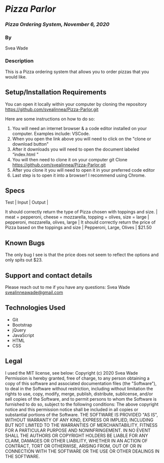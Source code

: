 # _Pizza Parlor_

### _Pizza Ordering System, November 6, 2020_

### By 
Svea Wade

### Description
This is a Pizza ordering system that allows you to order pizzas that you would like. 

## Setup/Installation Requirements

You can open it locally within your computer by cloning the repository https://github.com/svealinnea/Pizza-Parlor.git 

Here are some instructions on how to do so:

1. You will need an internet browser & a code editor installed on your computer. Examples include: VSCode.
2. When you open the link above you will need to click on the "clone or download button"
3. After it downloads you will need to open the document labeled “index.html "
4. You will then need to clone it on your computer git Clone https://github.com/svealinnea/Pizza-Parlor.git
5. After you clone it you will need to open it in your preferred code editor
6. Last step is to open it into a browser! I recommend using Chrome.

## Specs
Test | Input | Output | 

It should correctly return the type of Pizza chosen with toppings and size. | meat = pepperoni, cheese = mozzarella, topping = olives, size = large | pepperoni, mozzarella, olives, large |
It should correctly return the price of Pizza based on the toppings and size | Pepperoni, Large, Olives | $21.50



## Known Bugs
The only bug I see is that the price does not seem to reflect the options and only spits out $23. 


## Support and contact details
Please reach out to me if you have any questions: Svea Wade <svealinneawade@gmail.com>


## Technologies Used

* Git
* Bootstrap
* jQuery
* JavaScript
* HTML
* CSS

## Legal

I used the MIT license, see below: Copyright (c) 2020 Svea Wade Permission is hereby granted, free of charge, to any person obtaining a copy of this software and associated documentation files (the "Software"), to deal in the Software without restriction, including without limitation the rights to use, copy, modify, merge, publish, distribute, sublicense, and/or sell copies of the Software, and to permit persons to whom the Software is furnished to do so, subject to the following conditions: The above copyright notice and this permission notice shall be included in all copies or substantial portions of the Software. THE SOFTWARE IS PROVIDED "AS IS", WITHOUT WARRANTY OF ANY KIND, EXPRESS OR IMPLIED, INCLUDING BUT NOT LIMITED TO THE WARRANTIES OF MERCHANTABILITY, FITNESS FOR A PARTICULAR PURPOSE AND NONINFRINGEMENT. IN NO EVENT SHALL THE AUTHORS OR COPYRIGHT HOLDERS BE LIABLE FOR ANY CLAIM, DAMAGES OR OTHER LIABILITY, WHETHER IN AN ACTION OF CONTRACT, TORT OR OTHERWISE, ARISING FROM, OUT OF OR IN CONNECTION WITH THE SOFTWARE OR THE USE OR OTHER DEALINGS IN THE SOFTWARE.